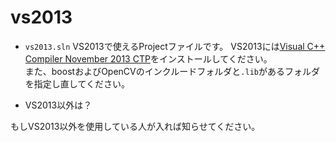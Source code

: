 vs2013
======

* `vs2013.sln`
VS2013で使えるProjectファイルです。
VS2013には[Visual C++ Compiler November 2013 CTP](http://www.microsoft.com/en-us/download/details.aspx?id=41151)をインストールしてください。  
また、boostおよびOpenCVのインクルードフォルダと`.lib`があるフォルダを指定し直してください。


* VS2013以外は？

もしVS2013以外を使用している人が入れば知らせてください。
